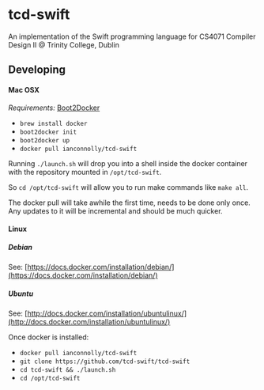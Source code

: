 tcd-swift
=========

An implementation of the Swift programming language for CS4071 Compiler Design II @ Trinity College, Dublin

## Developing

#### Mac OSX

_Requirements:_ [Boot2Docker](https://github.com/boot2docker/boot2docker)

* ```brew install docker```
* ```boot2docker init```
* ```boot2docker up```
* ```docker pull ianconnolly/tcd-swift```

Running ```./launch.sh``` will drop you into a shell inside the docker
container with the repository mounted in ```/opt/tcd-swift```.


So  ```cd /opt/tcd-swift``` will allow you to run make commands like ```make all```.

The docker pull will take awhile the first time, needs to be done only once.
Any updates to it will be incremental and should be much quicker.

#### Linux

##### Debian
See: [https://docs.docker.com/installation/debian/](https://docs.docker.com/installation/debian/)

##### Ubuntu
See: [http://docs.docker.com/installation/ubuntulinux/](http://docs.docker.com/installation/ubuntulinux/)

Once docker is installed:

* ```docker pull ianconnolly/tcd-swift```
* ```git clone https://github.com/tcd-swift/tcd-swift```
* ```cd tcd-swift && ./launch.sh```
* ```cd /opt/tcd-swift```
